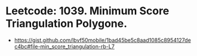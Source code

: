 # Leetcode: 1039. Minimum Score Triangulation Polygone.

- https://gist.github.com/lbvf50mobile/1bad45be5c8aad1085c8954127dec4bc#file-min_score_triangulation-rb-L7
